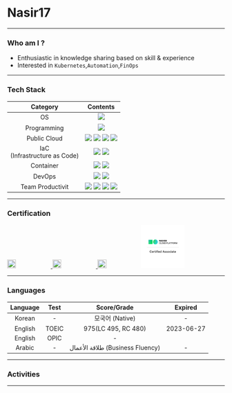 # Nasir17

---

### Who am I ?

- Enthusiastic in knowledge sharing based on skill & experience
- Interested in `Kubernetes`,`Automation`,`FinOps`

---

### Tech Stack

|Category|Contents|
|:---:|:---:|
|OS|<img src="https://img.shields.io/badge/Linux-FCC624?style=flat&logo=Linux&logoColor=black"/>|
|Programming|<img src="https://img.shields.io/badge/Python-3776AB?style=flat&logo=Python&logoColor=white"/>|
|Public Cloud|<img src="https://img.shields.io/badge/AWS-232F3E?style=flat&logo=Amazon AWS&logoColor=white"/> <img src="https://img.shields.io/badge/Azure-0078D4?style=flat&logo=Microsoft Azure&logoColor=black"/> <img src="https://img.shields.io/badge/GCP-4285F4?style=flat&logo=Google Cloud&logoColor=white"/> <img src="https://img.shields.io/badge/NCP-03C75A?style=flat&logo=Naver&logoColor=white"/>|
|IaC<br>(Infrastructure as Code)|<img src="https://img.shields.io/badge/Ansible-EE0000?style=flat&logo=Ansible&logoColor=white"/> <img src="https://img.shields.io/badge/Terraform-7B42BC?style=flat&logo=Terraform&logoColor=white"/>|
|Container|<img src="https://img.shields.io/badge/Docker-2496ED?style=flat&logo=Docker&logoColor=white"/> <img src="https://img.shields.io/badge/Kubernetes-326CE5?style=flat&logo=Kubernetes&logoColor=white"/>|
|DevOps|<img src="https://img.shields.io/badge/Jenkins-D24939?style=flat&logo=Jenkins&logoColor=black"/> <img src="https://img.shields.io/badge/Argo-EF7B4D?style=flat&logo=Argo&logoColor=white"/>|
|Team Productivit|<img src="https://img.shields.io/badge/Git-F05032?style=flat&logo=Git&logoColor=white"/> <img src="https://img.shields.io/badge/Jira-0052CC?style=flat&logo=Jira&logoColor=white"/> <img src="https://img.shields.io/badge/Trello-0052CC?style=flat&logo=Trello&logoColor=white"/> <img src="https://img.shields.io/badge/Miro-050038?style=flat&logo=Miro&logoColor=white"/>|

---

### Certification

<a href="https://www.credly.com/badges/7f86b7d2-27e2-46dd-a4a7-d2fecb6c2ac3/public_url"><img src="https://images.credly.com/size/340x340/images/0e284c3f-5164-4b21-8660-0d84737941bc/image.png" width="20%" height="20%"> <a href="https://www.credly.com/badges/6910cf4a-d57b-4661-8d6c-84621449fb6e/public_url"><img src="https://images.credly.com/size/340x340/images/be8fcaeb-c769-4858-b567-ffaaa73ce8cf/image.png" width="20%" height="20%"> <a href="https://www.credential.net/91ebef74-80ff-4159-820a-e0aa86025eec?key=e5ade0ef2f44280a46ac6cf19732a3695e8eb5c5953d135be394dddb8d9135eb#gs.9cdskt"><img src="https://images.credential.net/badge/tiny/tjbm0z2y_1660586578256_badge.png" width="20%" height="20%"><a href="https://github.com/nasir17git/nasir17git/blob/main/EDU%20PORTAL%20-%20NAVER%20CLOUD%20PLATFORM.pdf"><img src="/NCA.png" width="20%" height="20%"></a>



---

### Languages

|Language|Test|Score/Grade|Expired|
|:---:|:---:|:---:|:---:|
|Korean|-|모국어 (Native)|-|
|English|TOEIC|975(LC 495, RC 480)|2023-06-27|
|English|OPIC|-||
|Arabic|-| طلاقة الأعمال (Business Fluency)|-|


---

### Activities

---

